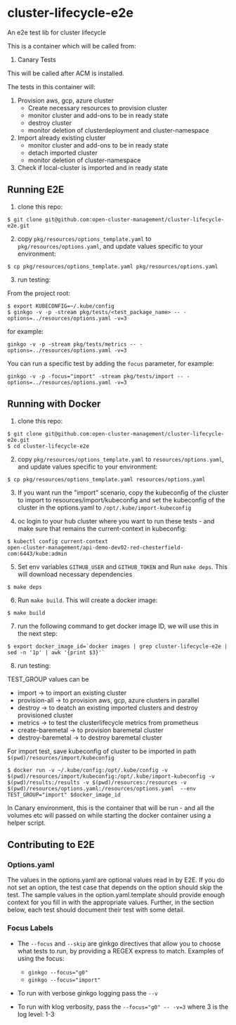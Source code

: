 # cluster-lifecycle-e2e
An e2e test lib for cluster lifecycle

This is a container which will be called from:

1. Canary Tests

This will be called after ACM is installed.

The tests in this container will:
1. Provision aws, gcp, azure cluster  
   - Create necessary resources to provision cluster
   - monitor cluster and add-ons to be in ready state
   - destroy cluster
   - monitor deletion of clusterdeployment and cluster-namespace
2. Import already existing cluster
   - monitor cluster and add-ons to be in ready state
   - detach imported cluster
   - monitor deletion of cluster-namespace
3. Check if local-cluster is imported and in ready state

## Running E2E

1. clone this repo:

```
$ git clone git@github.com:open-cluster-management/cluster-lifecycle-e2e.git
```

2. copy `pkg/resources/options_template.yaml` to `pkg/resources/options.yaml`, and update values specific to your environment:

```
$ cp pkg/resources/options_template.yaml pkg/resources/options.yaml
```

3. run testing:

From the project root:
```
$ export KUBECONFIG=~/.kube/config
$ ginkgo -v -p -stream pkg/tests/<test_package_name> -- -options=../resources/options.yaml -v=3
```
for example:
```
ginkgo -v -p -stream pkg/tests/metrics -- -options=../resources/options.yaml -v=3
```

You can run a specific test by adding the `focus` parameter, for example:

```
ginkgo -v -p -focus="import" -stream pkg/tests/import -- -options=../resources/options.yaml -v=3
```

## Running with Docker

1. clone this repo:

```
$ git clone git@github.com:open-cluster-management/cluster-lifecycle-e2e.git
$ cd cluster-lifecycle-e2e
```

2. copy `pkg/resources/options_template.yaml` to `resources/options.yaml`, and update values specific to your environment:

```
$ cp pkg/resources/options_template.yaml resources/options.yaml
```

3. If you want run the "import" scenario, copy the kubeconfig of the cluster to import to resources/import/kubeconfig and set the kubeconfig of the cluster in the options.yaml to `/opt/.kube/import-kubeconfig`

4. oc login to your hub cluster where you want to run these tests - and make sure that remains the current-context in kubeconfig:

```
$ kubectl config current-context
open-cluster-management/api-demo-dev02-red-chesterfield-com:6443/kube:admin
```

5. Set env variables `GITHUB_USER` and `GITHUB_TOKEN` and Run `make deps`. This will download necessary dependencies

```
$ make deps
```

6. Run `make build`. This will create a docker image:

```
$ make build
```

7. run the following command to get docker image ID, we will use this in the next step:

```
$ export docker_image_id=`docker images | grep cluster-lifecycle-e2e | sed -n '1p' | awk '{print $3}'`
```

8. run testing:

TEST_GROUP values can be
- import -> to import an existing cluster
- provision-all -> to provision aws, gcp, azure clusters in parallel
- destroy -> to deatch an existing imported clusters and destroy provisioned cluster
- metrics -> to test the clusterlifecycle metrics from prometheus
- create-baremetal -> to provision baremetal cluster
- destroy-baremetal -> to destroy baremetal cluster

For import test, save kubeconfig of cluster to be imported in path `$(pwd)/resources/import/kubeconfig`

```
$ docker run -v ~/.kube/config:/opt/.kube/config -v $(pwd)/resources/import/kubeconfig:/opt/.kube/import-kubeconfig -v $(pwd)/results:/results -v $(pwd)/resources:/resources -v $(pwd)/resources/options.yaml:/resources/options.yaml  --env TEST_GROUP="import" $docker_image_id
```

In Canary environment, this is the container that will be run - and all the volumes etc will passed on while starting the docker container using a helper script.

## Contributing to E2E

### Options.yaml

The values in the options.yaml are optional values read in by E2E. If you do not set an option, the test case that depends on the option should skip the test. The sample values in the option.yaml.template should provide enough context for you fill in with the appropriate values. Further, in the section below, each test should document their test with some detail.

### Focus Labels

* The `--focus` and `--skip` are ginkgo directives that allow you to choose what tests to run, by providing a REGEX express to match. Examples of using the focus:

  * `ginkgo --focus="g0"`
  * `ginkgo --focus="import"`

* To run with verbose ginkgo logging pass the `--v`
* To run with klog verbosity, pass the `--focus="g0" -- -v=3` where 3 is the log level: 1-3

